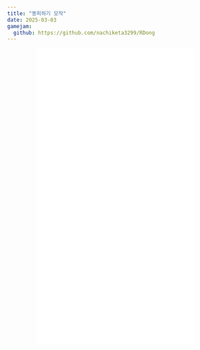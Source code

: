 ```yaml
---
title: "똥피하기 모작"
date: 2025-03-03
gamejam:
  github: https://github.com/nachiketa3299/RDong
---
```


<div style="display: flex; justify-content: center;">
<iframe src="/games/RDong/" width="368" height="690" frameborder="0" scrolling="no"></iframe>
</div>